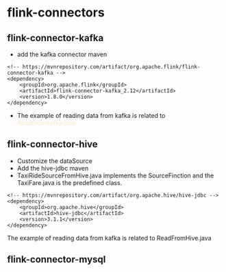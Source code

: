 # flink-connectors

## flink-connector-kafka
* add the kafka connector maven
```
<!-- https://mvnrepository.com/artifact/org.apache.flink/flink-connector-kafka -->
<dependency>
    <groupId>org.apache.flink</groupId>
    <artifactId>flink-connector-kafka_2.12</artifactId>
    <version>1.8.0</version>
</dependency>
```
* The example of reading data from kafka is related to <font color=#FFE4C4> ReadFromKafka.java</font>
## flink-connector-hive
* Customize the dataSource
* Add the hive-jdbc maven
* TaxiRideSourceFromHive.java implements the SourceFinction and the TaxiFare.java is the predefined class.
```
<!-- https://mvnrepository.com/artifact/org.apache.hive/hive-jdbc -->
<dependency>
    <groupId>org.apache.hive</groupId>
    <artifactId>hive-jdbc</artifactId>
    <version>3.1.1</version>
</dependency>
```
The example of reading data from kafka is related to ReadFromHive.java
## flink-connector-mysql